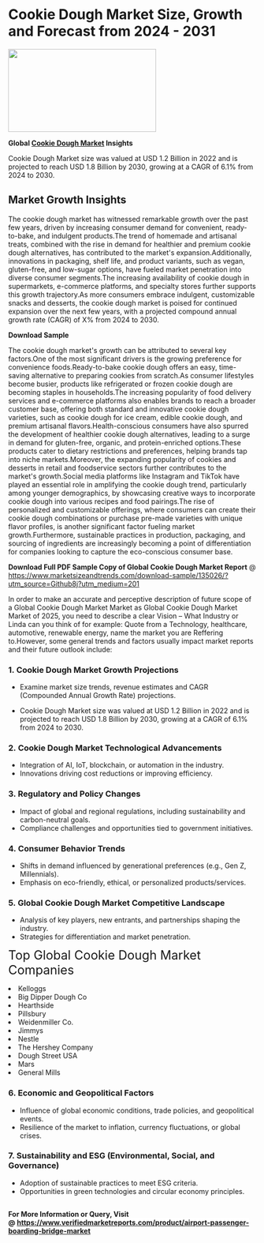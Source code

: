 <H1>Cookie Dough Market Size, Growth and Forecast from 2024 - 2031</H1><img class="aligncenter size-medium wp-image-584254" src="https://thirdeyenews.in/wp-content/uploads/2024/09/Global-Market-Research-300x168.jpeg" alt="" width="300" height="168" /><p><strong>Global&nbsp;<a href="https://www.marketsizeandtrends.com/download-sample/135026/?utm_source=Github8j?utm_medium=201">Cookie Dough Market</a> Insights</strong></p><p>Cookie Dough Market size was valued at USD 1.2 Billion in 2022 and is projected to reach USD 1.8 Billion by 2030, growing at a CAGR of 6.1% from 2024 to 2030.</p><p><h2>Market Growth Insights</h2> <p>The cookie dough market has witnessed remarkable growth over the past few years, driven by increasing consumer demand for convenient, ready-to-bake, and indulgent products.The trend of homemade and artisanal treats, combined with the rise in demand for healthier and premium cookie dough alternatives, has contributed to the market's expansion.Additionally, innovations in packaging, shelf life, and product variants, such as vegan, gluten-free, and low-sugar options, have fueled market penetration into diverse consumer segments.The increasing availability of cookie dough in supermarkets, e-commerce platforms, and specialty stores further supports this growth trajectory.As more consumers embrace indulgent, customizable snacks and desserts, the cookie dough market is poised for continued expansion over the next few years, with a projected compound annual growth rate (CAGR) of X% from 2024 to 2030.</p> <p><strong>Download Sample</strong></p> <p>The cookie dough market's growth can be attributed to several key factors.One of the most significant drivers is the growing preference for convenience foods.Ready-to-bake cookie dough offers an easy, time-saving alternative to preparing cookies from scratch.As consumer lifestyles become busier, products like refrigerated or frozen cookie dough are becoming staples in households.The increasing popularity of food delivery services and e-commerce platforms also enables brands to reach a broader customer base, offering both standard and innovative cookie dough varieties, such as cookie dough for ice cream, edible cookie dough, and premium artisanal flavors.Health-conscious consumers have also spurred the development of healthier cookie dough alternatives, leading to a surge in demand for gluten-free, organic, and protein-enriched options.These products cater to dietary restrictions and preferences, helping brands tap into niche markets.Moreover, the expanding popularity of cookies and desserts in retail and foodservice sectors further contributes to the market's growth.Social media platforms like Instagram and TikTok have played an essential role in amplifying the cookie dough trend, particularly among younger demographics, by showcasing creative ways to incorporate cookie dough into various recipes and food pairings.The rise of personalized and customizable offerings, where consumers can create their cookie dough combinations or purchase pre-made varieties with unique flavor profiles, is another significant factor fueling market growth.Furthermore, sustainable practices in production, packaging, and sourcing of ingredients are increasingly becoming a point of differentiation for companies looking to capture the eco-conscious consumer base.<p><span class=""><strong>Download Full PDF Sample Copy of Global Cookie Dough Market Report</strong> @ <a href="https://www.marketsizeandtrends.com/download-sample/135026/?utm_source=Github8j?utm_medium=201" target="_blank">https://www.marketsizeandtrends.com/download-sample/135026/?utm_source=Github8j?utm_medium=201</a></span></p><p>In order to make an accurate and perceptive description of future scope of a Global&nbsp;Cookie Dough Market Market as Global&nbsp;Cookie Dough Market Market of 2025, you need to describe a clear Vision &ndash; What Industry or Linda can you think of for example: Quote from a Technology, healthcare, automotive, renewable energy, name the market you are Reffering to.However, some general trends and factors usually impact market reports and their future outlook include:</p><h3>1.&nbsp;<strong>Cookie Dough Market Growth Projections</strong></h3><ul><li>Examine market size trends, revenue estimates and CAGR (Compounded Annual Growth Rate) projections.</li><li><p>Cookie Dough Market size was valued at USD 1.2 Billion in 2022 and is projected to reach USD 1.8 Billion by 2030, growing at a CAGR of 6.1% from 2024 to 2030.</p></li></ul><h3>2.&nbsp;<strong>Cookie Dough Market Technological Advancements</strong></h3><ul><li>Integration of AI, IoT, blockchain, or automation in the industry.</li><li>Innovations driving cost reductions or improving efficiency.</li></ul><h3>3.&nbsp;<strong>Regulatory and Policy Changes</strong></h3><ul><li>Impact of global and regional regulations, including sustainability and carbon-neutral goals.</li><li>Compliance challenges and opportunities tied to government initiatives.</li></ul><h3>4.&nbsp;<strong>Consumer Behavior Trends</strong></h3><ul><li>Shifts in demand influenced by generational preferences (e.g., Gen Z, Millennials).</li><li>Emphasis on eco-friendly, ethical, or personalized products/services.</li></ul><h3>5.&nbsp;<strong>Global Cookie Dough Market Competitive Landscape</strong></h3><ul><li>Analysis of key players, new entrants, and partnerships shaping the industry.</li><li>Strategies for differentiation and market penetration.</li></ul><p data-pm-slice="1 1 []"><span style="color: inherit; font-family: inherit; font-size: 25px;">Top Global Cookie Dough Market Companies</span></p><div class="" data-test-id=""><p><li>Kelloggs</li><li> Big Dipper Dough Co</li><li> Hearthside</li><li> Pillsbury</li><li> Weidenmiller Co.</li><li> Jimmys</li><li> Nestle</li><li> The Hershey Company</li><li> Dough Street USA</li><li> Mars</li><li> General Mills</li></p></div><h3>6.&nbsp;<strong>Economic and Geopolitical Factors</strong></h3><ul><li>Influence of global economic conditions, trade policies, and geopolitical events.</li><li>Resilience of the market to inflation, currency fluctuations, or global crises.</li></ul><h3>7.&nbsp;<strong>Sustainability and ESG (Environmental, Social, and Governance)</strong></h3><ul><li>Adoption of sustainable practices to meet ESG criteria.</li><li>Opportunities in green technologies and circular economy principles.</li></ul><h2><strong style="font-size: 14px;">For More Information or Query, Visit @&nbsp;</strong><a style="background-color: #ffffff; font-size: 14px;" href="https://www.marketsizeandtrends.com/report/cookie-dough-market/" target="_blank">https://www.verifiedmarketreports.com/product/airport-passenger-boarding-bridge-market</a></h2>